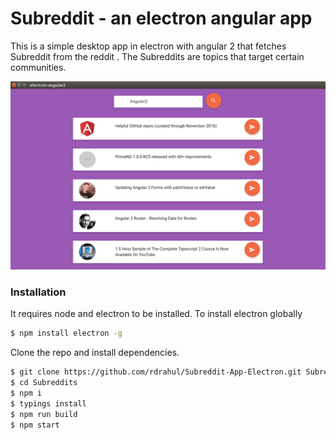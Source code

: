 # Subreddit - an electron angular app
This is a simple desktop app in electron with angular 2 that fetches Subreddit from the reddit 
. The Subreddits are topics that target certain communities.

![Alt text](Screenshots/subreddit-ss.png?raw=true "The subreddit app Screenshot")

### Installation

It requires node and electron to be installed.
To install electron globally
```sh
$ npm install electron -g
```

Clone the repo and install dependencies.
```sh
$ git clone https://github.com/rdrahul/Subreddit-App-Electron.git Subreddits
$ cd Subreddits
$ npm i
$ typings install
$ npm run build
$ npm start
```
